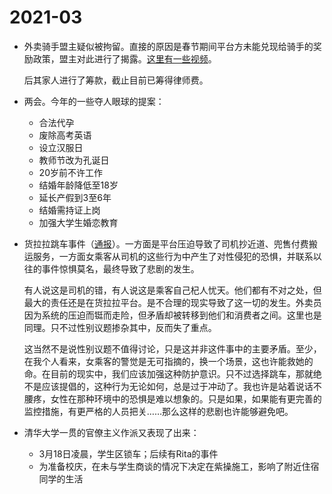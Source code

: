# 2021-03

- 外卖骑手盟主疑似被拘留。直接的原因是春节期间平台方未能兑现给骑手的奖励政策，盟主对此进行了揭露。[这里有一些视频](https://space.bilibili.com/522771698)。

    后其家人进行了筹款，截止目前已筹得律师费。

- 两会。今年的一些夺人眼球的提案：
    - 合法代孕
    - 废除高考英语
    - 设立汉服日
    - 教师节改为孔诞日
    - 20岁前不许工作
    - 结婚年龄降低至18岁
    - 延长产假到3至6年
    - 结婚需持证上岗
    - 加强大学生婚恋教育
- 货拉拉跳车事件（[通报](https://baijiahao.baidu.com/s?id=1693177388605810846)）。一方面是平台压迫导致了司机抄近道、兜售付费搬运服务，一方面女乘客从司机的这些行为中产生了对性侵犯的恐惧，并联系以往的事件惊惧莫名，最终导致了悲剧的发生。

    有人说这是司机的错，有人说这是乘客自己杞人忧天。他们都有不对之处，但最大的责任还是在货拉拉平台。是不合理的现实导致了这一切的发生。外卖员因为系统的压迫而铤而走险，但矛盾却被转移到他们和消费者之间。这里也是同理。只不过性别议题掺杂其中，反而失了重点。

    这当然不是说性别议题不值得讨论，只是这并非这件事中的主要矛盾。至少，在我个人看来，女乘客的警觉是无可指摘的，换一个场景，这也许能救她的命。在目前的现实中，我们应该加强这种防护意识。只不过选择跳车，那就绝不是应该提倡的，这种行为无论如何，总是过于冲动了。我也许是站着说话不腰疼，女性在那种环境中的恐惧是难以想象的。只是如果，如果能有更完善的监控措施，有更严格的人员把关……那么这样的悲剧也许能够避免吧。
- 清华大学一贯的官僚主义作派又表现了出来：
    - 3月18日凌晨，学生区锁车；后续有Rita的事件
    - 为准备校庆，在未与学生商谈的情况下决定在紫操施工，影响了附近住宿同学的生活